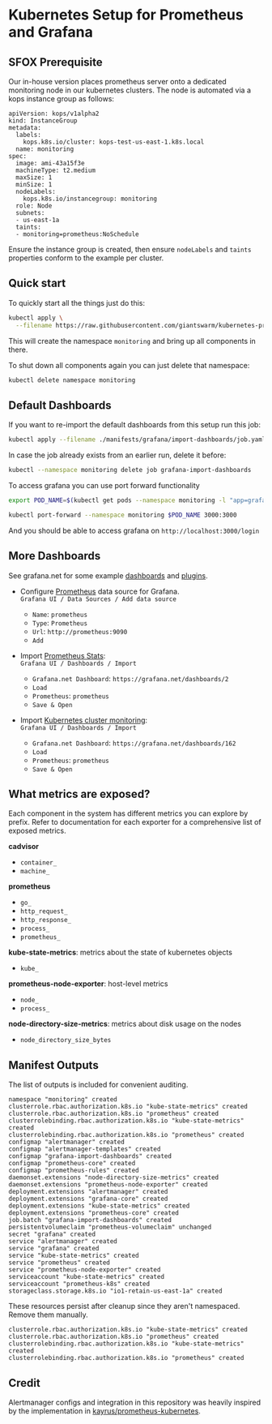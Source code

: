 # Kubernetes Setup for Prometheus and Grafana

## SFOX Prerequisite
Our in-house version places prometheus server onto a dedicated monitoring node in
our kubernetes clusters. The node is automated via a kops instance group as
follows:

```
apiVersion: kops/v1alpha2
kind: InstanceGroup
metadata:
  labels:
    kops.k8s.io/cluster: kops-test-us-east-1.k8s.local
  name: monitoring
spec:
  image: ami-43a15f3e
  machineType: t2.medium
  maxSize: 1
  minSize: 1
  nodeLabels:
    kops.k8s.io/instancegroup: monitoring
  role: Node
  subnets:
  - us-east-1a
  taints:
  - monitoring=prometheus:NoSchedule
```

Ensure the instance group is created, then ensure `nodeLabels` and `taints` properties
conform to the example per cluster.

## Quick start

To quickly start all the things just do this:
```bash
kubectl apply \
  --filename https://raw.githubusercontent.com/giantswarm/kubernetes-prometheus/master/manifests-all.yaml
```

This will create the namespace `monitoring` and bring up all components in there.

To shut down all components again you can just delete that namespace:
```bash
kubectl delete namespace monitoring
```

## Default Dashboards

If you want to re-import the default dashboards from this setup run this job:
```bash
kubectl apply --filename ./manifests/grafana/import-dashboards/job.yaml
```

In case the job already exists from an earlier run, delete it before:
```bash
kubectl --namespace monitoring delete job grafana-import-dashboards
```

To access grafana you can use port forward functionality
```bash
export POD_NAME=$(kubectl get pods --namespace monitoring -l "app=grafana,component=core" -o jsonpath="{.items[0].metadata.name}")

kubectl port-forward --namespace monitoring $POD_NAME 3000:3000
```
And you should be able to access grafana on `http://localhost:3000/login`

## More Dashboards

See grafana.net for some example [dashboards](https://grafana.net/dashboards) and [plugins](https://grafana.net/plugins).

- Configure [Prometheus](https://grafana.net/plugins/prometheus) data source for Grafana.<br/>
`Grafana UI / Data Sources / Add data source`
  - `Name`: `prometheus`
  - `Type`: `Prometheus`
  - `Url`: `http://prometheus:9090`
  - `Add`

- Import [Prometheus Stats](https://grafana.net/dashboards/2):<br/>
  `Grafana UI / Dashboards / Import`
  - `Grafana.net Dashboard`: `https://grafana.net/dashboards/2`
  - `Load`
  - `Prometheus`: `prometheus`
  - `Save & Open`

- Import [Kubernetes cluster monitoring](https://grafana.net/dashboards/162):<br/>
  `Grafana UI / Dashboards / Import`
  - `Grafana.net Dashboard`: `https://grafana.net/dashboards/162`
  - `Load`
  - `Prometheus`: `prometheus`
  - `Save & Open`

## What metrics are exposed?
Each component in the system has different metrics you can explore by prefix. Refer
to documentation for each exporter for a comprehensive list of exposed metrics.

**cadvisor**
- `container_`
- `machine_`

**prometheus**
- `go_`
- `http_request_`
- `http_response_`
- `process_`
- `prometheus_`

**kube-state-metrics**: metrics about the state of kubernetes objects
- `kube_`

**prometheus-node-exporter**: host-level metrics
- `node_`
- `process_`

**node-directory-size-metrics**: metrics about disk usage on the nodes
- `node_directory_size_bytes`

## Manifest Outputs

The list of outputs is included for convenient auditing.

```
namespace "monitoring" created
clusterrole.rbac.authorization.k8s.io "kube-state-metrics" created
clusterrole.rbac.authorization.k8s.io "prometheus" created
clusterrolebinding.rbac.authorization.k8s.io "kube-state-metrics" created
clusterrolebinding.rbac.authorization.k8s.io "prometheus" created
configmap "alertmanager" created
configmap "alertmanager-templates" created
configmap "grafana-import-dashboards" created
configmap "prometheus-core" created
configmap "prometheus-rules" created
daemonset.extensions "node-directory-size-metrics" created
daemonset.extensions "prometheus-node-exporter" created
deployment.extensions "alertmanager" created
deployment.extensions "grafana-core" created
deployment.extensions "kube-state-metrics" created
deployment.extensions "prometheus-core" created
job.batch "grafana-import-dashboards" created
persistentvolumeclaim "prometheus-volumeclaim" unchanged
secret "grafana" created
service "alertmanager" created
service "grafana" created
service "kube-state-metrics" created
service "prometheus" created
service "prometheus-node-exporter" created
serviceaccount "kube-state-metrics" created
serviceaccount "prometheus-k8s" created
storageclass.storage.k8s.io "io1-retain-us-east-1a" created
```

These resources persist after cleanup since they aren't namespaced. Remove them manually.

```
clusterrole.rbac.authorization.k8s.io "kube-state-metrics" created
clusterrole.rbac.authorization.k8s.io "prometheus" created
clusterrolebinding.rbac.authorization.k8s.io "kube-state-metrics" created
clusterrolebinding.rbac.authorization.k8s.io "prometheus" created
```

## Credit

Alertmanager configs and integration in this repository was heavily inspired by the implementation in [kayrus/prometheus-kubernetes](https://github.com/kayrus/prometheus-kubernetes).
